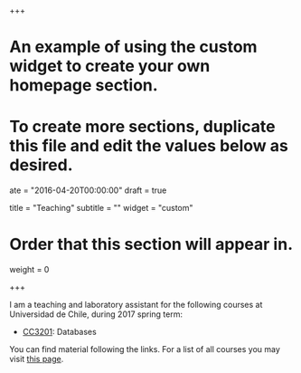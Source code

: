 +++
# An example of using the custom widget to create your own homepage section.
# To create more sections, duplicate this file and edit the values below as desired.

ate = "2016-04-20T00:00:00"
draft = true

title = "Teaching"
subtitle = ""
widget = "custom"

# Order that this section will appear in.
weight = 0

+++

I am a teaching and laboratory assistant for the following courses at Universidad de Chile, during 2017 spring term:

- <a href="http://users.dcc.uchile.cl/~sferrada/teaching/cc3201-2017-2">CC3201</a>: Databases

You can find material following the links. For a list of all courses you may visit <a href="http://users.dcc.uchile.cl/~sferrada/teaching/">this page</a>.
